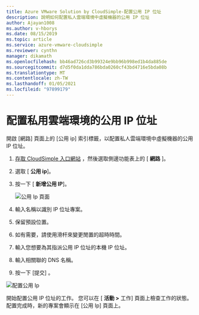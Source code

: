 ```yaml
---
title: Azure VMware Solution by CloudSimple-配置公用 IP 位址
description: 說明如何配置私人雲端環境中虛擬機器的公用 IP 位址
author: Ajayan1008
ms.author: v-hborys
ms.date: 08/15/2019
ms.topic: article
ms.service: azure-vmware-cloudsimple
ms.reviewer: cynthn
manager: dikamath
ms.openlocfilehash: bb46ad726cd3b99324e9bb96b998ed1b4da885de
ms.sourcegitcommit: d7d5f0da1dda786bda0260cf43bd4716e5bda08b
ms.translationtype: MT
ms.contentlocale: zh-TW
ms.lasthandoff: 01/05/2021
ms.locfileid: "97899179"
---
```

# <a name="allocate-public-ip-addresses-for-private-cloud-environment"></a>配置私用雲端環境的公用 IP 位址

開啟 [網路] 頁面上的 [公用 ip] 索引標籤，以配置私人雲端環境中虛擬機器的公用 IP 位址。

1. [存取 CloudSimple 入口網站](access-cloudsimple-portal.md) ，然後選取側邊功能表上的 [ **網路** ]。
2. 選取 [ **公用 ip**]。
3. 按一下 [ **新增公用 IP**]。

    ![公用 Ip 頁面](media/public-ips-page.png)

4. 輸入名稱以識別 IP 位址專案。
5. 保留預設位置。
6. 如有需要，請使用滑杆來變更閒置的超時時間。
7. 輸入您想要為其指派公用 IP 位址的本機 IP 位址。
8. 輸入相關聯的 DNS 名稱。
9. 按一下 [提交]  。

![配置公用 Ip](media/network-public-ip-allocate.png)

開始配置公用 IP 位址的工作。 您可以在 [ **活動 >** 工作] 頁面上檢查工作的狀態。 配置完成時，新的專案會顯示在 [公用 Ip] 頁面上。
